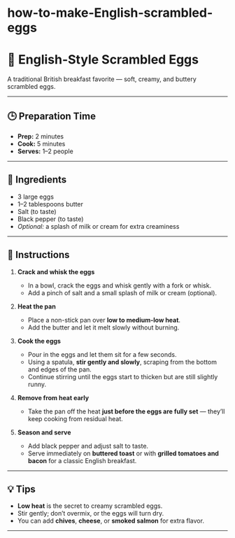 # how-to-make-English-scrambled-eggs
# 🍳 English-Style Scrambled Eggs

A traditional British breakfast favorite — soft, creamy, and buttery scrambled eggs.

---

## 🕒 Preparation Time
- **Prep:** 2 minutes  
- **Cook:** 5 minutes  
- **Serves:** 1–2 people  

---

## 🧈 Ingredients
- 3 large eggs  
- 1–2 tablespoons butter  
- Salt (to taste)  
- Black pepper (to taste)  
- *Optional:* a splash of milk or cream for extra creaminess  

---

## 🔪 Instructions

1. **Crack and whisk the eggs**  
   - In a bowl, crack the eggs and whisk gently with a fork or whisk.  
   - Add a pinch of salt and a small splash of milk or cream (optional).  

2. **Heat the pan**  
   - Place a non-stick pan over **low to medium-low heat**.  
   - Add the butter and let it melt slowly without burning.  

3. **Cook the eggs**  
   - Pour in the eggs and let them sit for a few seconds.  
   - Using a spatula, **stir gently and slowly**, scraping from the bottom and edges of the pan.  
   - Continue stirring until the eggs start to thicken but are still slightly runny.  

4. **Remove from heat early**  
   - Take the pan off the heat **just before the eggs are fully set** — they’ll keep cooking from residual heat.  

5. **Season and serve**  
   - Add black pepper and adjust salt to taste.  
   - Serve immediately on **buttered toast** or with **grilled tomatoes and bacon** for a classic English breakfast.  

---

## 💡 Tips
- **Low heat** is the secret to creamy scrambled eggs.  
- Stir gently; don’t overmix, or the eggs will turn dry.  
- You can add **chives**, **cheese**, or **smoked salmon** for extra flavor.

---
